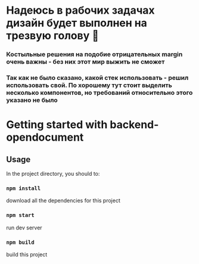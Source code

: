 # Надеюсь в рабочих задачах дизайн будет выполнен на трезвую голову 🥴
### Костыльные решения на подобие отрицательных margin очень важны - без них этот мир выжить не сможет
### Так как не было сказано, какой стек использовать - решил использовать свой. По хорошему тут стоит выделить несколько компонентов, но требований относительно этого указано не было
# Getting started with backend-opendocument

## Usage
In the project directory, you should to:

### `npm install`

download all the dependencies for this project

### `npm start`

run dev server

### `npm build`

build this project